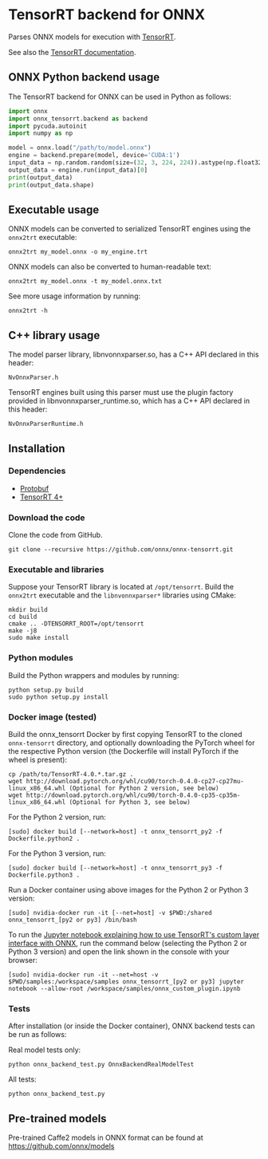 # TensorRT backend for ONNX

Parses ONNX models for execution with [TensorRT](https://developer.nvidia.com/tensorrt).

See also the [TensorRT documentation](https://docs.nvidia.com/deeplearning/sdk/#inference).

## ONNX Python backend usage

The TensorRT backend for ONNX can be used in Python as follows:

```python
import onnx
import onnx_tensorrt.backend as backend
import pycuda.autoinit
import numpy as np

model = onnx.load("/path/to/model.onnx")
engine = backend.prepare(model, device='CUDA:1')
input_data = np.random.random(size=(32, 3, 224, 224)).astype(np.float32)
output_data = engine.run(input_data)[0]
print(output_data)
print(output_data.shape)
```

## Executable usage

ONNX models can be converted to serialized TensorRT engines using the `onnx2trt` executable:

    onnx2trt my_model.onnx -o my_engine.trt

ONNX models can also be converted to human-readable text:

    onnx2trt my_model.onnx -t my_model.onnx.txt

See more usage information by running:

    onnx2trt -h

## C++ library usage

The model parser library, libnvonnxparser.so, has a C++ API declared in this header:

    NvOnnxParser.h

TensorRT engines built using this parser must use the plugin factory provided in
libnvonnxparser_runtime.so, which has a C++ API declared in this header:

    NvOnnxParserRuntime.h

## Installation

### Dependencies

 - [Protobuf](https://github.com/google/protobuf/releases)
 - [TensorRT 4+](https://developer.nvidia.com/tensorrt)

### Download the code
Clone the code from GitHub. 

    git clone --recursive https://github.com/onnx/onnx-tensorrt.git

### Executable and libraries

Suppose your TensorRT library is located at `/opt/tensorrt`. Build the `onnx2trt` executable and the `libnvonnxparser*` libraries using CMake:

    mkdir build
    cd build
    cmake .. -DTENSORRT_ROOT=/opt/tensorrt
    make -j8
    sudo make install

### Python modules

Build the Python wrappers and modules by running:

    python setup.py build
    sudo python setup.py install

### Docker image (tested)

Build the onnx_tensorrt Docker by first copying TensorRT to the cloned `onnx-tensorrt` directory, and optionally downloading the PyTorch wheel for the respective Python version (the Dockerfile will install PyTorch if the wheel is present):

    cp /path/to/TensorRT-4.0.*.tar.gz .
    wget http://download.pytorch.org/whl/cu90/torch-0.4.0-cp27-cp27mu-linux_x86_64.whl (Optional for Python 2 version, see below)
    wget http://download.pytorch.org/whl/cu90/torch-0.4.0-cp35-cp35m-linux_x86_64.whl (Optional for Python 3, see below)

For the Python 2 version, run: 
    
    [sudo] docker build [--network=host] -t onnx_tensorrt_py2 -f Dockerfile.python2 .

For the Python 3 version, run:

    [sudo] docker build [--network=host] -t onnx_tensorrt_py3 -f Dockerfile.python3 .


Run a Docker container using above images for the Python 2 or Python 3 version:

    [sudo] nvidia-docker run -it [--net=host] -v $PWD:/shared onnx_tensorrt_[py2 or py3] /bin/bash

To run the [Jupyter notebook explaining how to use TensorRT's custom layer interface with ONNX](samples/onnx_custom_plugin.ipynb), run the command below (selecting the Python 2 or Python 3 version) and open the link shown in the console with your browser:
    
    [sudo] nvidia-docker run -it --net=host -v $PWD/samples:/workspace/samples onnx_tensorrt_[py2 or py3] jupyter notebook --allow-root /workspace/samples/onnx_custom_plugin.ipynb

### Tests

After installation (or inside the Docker container), ONNX backend tests can be run as follows:

Real model tests only:

    python onnx_backend_test.py OnnxBackendRealModelTest

All tests:

    python onnx_backend_test.py

## Pre-trained models

Pre-trained Caffe2 models in ONNX format can be found at https://github.com/onnx/models
